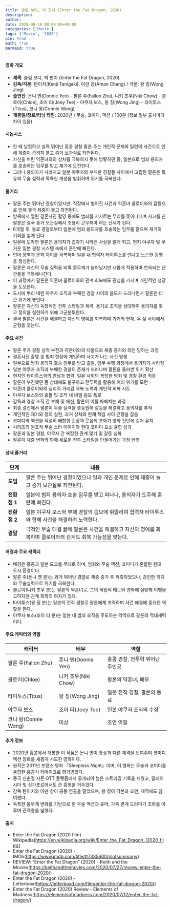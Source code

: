 ```yaml
---
title: 슬림 보디, 빅 펀치 (Enter the Fat Dragon, 2020)
description: 
author: 
date: 2020-08-10 00:00:00+00:00
categories: ['Movie']
tags: ['Movie', '2020']
pin: true
math: true
mermaid: true
---
```

#### 영화 개요

- **제목**: 슬림 보디, 빅 펀치 (Enter the Fat Dragon, 2020)  
- **감독/각본**: 탄이치(Kenji Tanigaki), 아만 창(Aman Chang) / 각본: 왕 징(Wong Jing)  
- **출연진**: 돈니 옌(Donnie Yen) - 팔론 주(Fallon Zhu), 니키 조우(Niki Chow) - 클로이(Chloe), 조이 티(Joey Tee) - 야쿠자 보스, 왕 징(Wong Jing) - 타이투스(Titus), 코니 왕(Connie Wong)  
- **개봉일/장르/러닝 타임**: 2020년 / 무술, 코미디, 액션 / 100분 (정보 일부 출처마다 차이 있음)  

#### 시놉시스

- 한 때 날렵하고 실력 뛰어난 홍콩 경찰 팔론 주는 개인적 문제와 일련의 사건으로 인해 체중이 급격히 불고 증거 보관실로 좌천된다.  
- 자신을 버린 약혼녀와의 상처를 극복하지 못해 방황하던 중, 일본으로 범죄 용의자를 호송하는 임무를 받고 재기에 도전한다.  
- 그러나 용의자가 사라지고 일본 야쿠자와 부패한 경찰들 사이에서 고립된 팔론은 특유의 무술 실력과 독특한 개성을 발휘하며 위기를 극복한다.  

#### 줄거리

- 팔론 주는 뛰어난 경찰이었지만, 직장에서 벌어진 사건과 약혼녀 클로이와의 갈등으로 인해 결국 체중이 불고 좌천된다.  
- 방콕에서 열린 결혼사진 촬영 중에도 범죄를 저지르는 무리를 쫓아다니며 사고를 친 팔론은 결국 증거 보관실에서 조용히 근무해야 하는 신세가 된다.  
- 6개월 후, 동료 경찰로부터 일본에 범죄 용의자를 호송하는 임무를 맡으며 재기의 기회를 얻게 된다.  
- 일본에 도착한 팔론은 용의자가 갑자기 사라진 사실을 알게 되고, 현지 야쿠자 및 무거운 일본 경찰 시스템 속에서 혼란에 빠진다.  
- 언어 장벽과 문화 차이를 극복하며 일본 내 협력자 타이투스를 만나고 느슨한 동맹을 형성한다.  
- 팔론은 자신의 무술 실력을 비록 몸무게가 늘어났지만 새롭게 적용하며 연속되는 난관들을 극복해나간다.  
- 이 과정에서 팔론은 약혼녀 클로이와의 관계 회복에도 관심을 가지며 개인적인 성장을 도모한다.  
- 도시에 뿌리 내린 야쿠자 조직과 부패한 경찰 사이의 음모가 드러나면서 팔론은 더 큰 위기에 놓인다.  
- 팔론은 자신의 독창적인 전투 스타일과 체력, 용기로 조직을 상대하여 용의자를 찾고 정의를 실현하기 위해 고군분투한다.  
- 결국 팔론은 사건을 해결하고 자신의 명예를 회복하며 과거와 현재, 두 삶 사이에서 균형을 찾는다.  

#### 주요 사건

- 팔론 주가 경찰 실적 부진과 약혼녀와의 다툼으로 체중 증가와 좌천 당하는 과정  
- 결혼사진 촬영 중 범죄 현장에 개입하며 사고가 나는 사건 발생  
- 일본으로 범죄 용의자 호송 임무를 받고 출발, 임무 수행 과정에서 용의자가 사라짐  
- 일본 야쿠자 조직과 부패한 경찰의 존재가 드러나며 팔론을 둘러싼 위기 확산  
- 현지인 타이투스와의 만남과 협력, 일본 사회의 복잡한 범죄 및 경찰 환경 적응  
- 팔론이 부진했던 몸 상태에도 불구하고 전투력을 활용해 여러 위기를 모면  
- 약혼녀 클로이와의 심리적 거리감 극복 노력과 개인적 회복 시도  
- 야쿠자 보스와의 충돌 및 조직 내 비밀 음모 폭로  
- 감독과 경찰 조직 간 부패 및 배신, 팔론이 이를 파헤치는 과정  
- 최종 결전에서 팔론이 무술 실력을 총동원해 갈등을 해결하고 용의자를 추적  
- 개인적인 재기와 정의 실현, 과거 상처와 현재 책임 사이 균형을 잡음  
- 코미디와 액션을 적절히 배합한 긴장과 웃음의 조화가 영화 전반에 걸쳐 유지  
- 시리즈의 원초적 무술 스타 이미지와 현대 코미디 요소 융합 성과  
- 팔론과 일본 경찰, 야쿠자 간 복잡한 관계 맺기 및 갈등 심화  
- 팔론이 체중 변화와 함께 새로운 전투 스타일을 만들어가는 과정 반영  

#### 상세 줄거리

| **단계**      | **내용**                                                                                 |
|---------------|------------------------------------------------------------------------------------------|
| **도입**      | 팔론 주는 뛰어난 경찰이었으나 일과 개인 문제로 인해 체중이 늘고 증거 보관실로 좌천된다.         |
| **전환점 1**  | 일본에 범죄 용의자 호송 임무를 받고 떠나나, 용의자가 도주해 혼란에 빠진다.                     |
| **전환점 2**  | 일본 야쿠자 보스와 부패 경찰의 음모에 휘말리며 협력자 타이투스와 함께 사건을 해결하려 노력한다.  |
| **결말**      | 극적인 무술 대결 끝에 팔론은 사건을 해결하고 자신의 명예를 회복하며 클로이와의 관계도 회복 가능성을 맞는다. |

#### 배경과 주요 캐릭터

- 배경은 홍콩과 일본 도쿄를 무대로 하며, 범죄와 무술 액션, 코미디가 혼합된 현대 도시 환경이다.  
- 팔론 주(돈니 옌 분)는 과거 뛰어난 경찰로 체중 증가 후 위축되었으나, 강인한 의지와 무술실력으로 위기를 극복한다.  
- 클로이(니키 조우 분)는 팔론의 약혼녀로, 그의 직업적 태도와 변화에 실망해 이별을 고하지만 관계 회복의 여지가 있다.  
- 타이투스(왕 징 분)는 일본의 전직 경찰로 팔론에게 조력하며 사건 해결에 중요한 역할을 한다.  
- 야쿠자 보스(조이 티 분)는 일본 내 범죄 조직을 주도하는 악역으로 팔론의 적대세력이다.  

#### 주요 캐릭터와 역할

| **캐릭터**   | **배우**         | **역할**                |
|--------------|------------------|-------------------------|
| 팔론 주(Fallon Zhu) | 돈니 옌(Donnie Yen) | 홍콩 경찰, 전투력 뛰어난 주인공      |
| 클로이(Chloe)       | 니키 조우(Niki Chow) | 팔론의 약혼녀, 배우               |
| 타이투스(Titus)      | 왕 징(Wong Jing)     | 일본 전직 경찰, 팔론의 동료         |
| 야쿠자 보스         | 조이 티(Joey Tee)    | 일본 야쿠자 조직의 수장             |
| 코니 왕(Connie Wong) | 미상               | 조연 역할                   |

#### 추가 정보

- 2020년 홍콩에서 개봉한 이 작품은 돈니 옌이 통상과 다른 체격을 보여주며 코미디 액션 장르를 새롭게 시도한 영화이다.  
- 원작은 2011년 프랑스 영화 『Sleepless Night』이며, 이 영화는 무술과 코미디를 융합한 홍콩식 리메이크로 평가받았다.  
- 중국 신춘절 시즌 OTT 플랫폼에서 공개되어 높은 스트리밍 기록을 세웠고, 말레이시아 및 싱가포르에서도 큰 흥행을 거두었다.  
- 감독 탄이치와 아만 창이 공동 연출을 맡았으며, 왕 징이 각본과 조연, 제작에도 참여했다.  
- 독특한 몸무게 변화를 기반으로 한 무술 액션과 유머, 가족 관계 드라마가 조화를 이루며 관객층을 넓혔다.  

#### 출처

- Enter the Fat Dragon (2020 film) - Wikipedia(https://en.wikipedia.org/wiki/Enter_the_Fat_Dragon_(2020_film))  
- Enter the Fat Dragon (2020) - IMDb(https://www.imdb.com/title/tt7335600/plotsummary/)  
- REVIEW: “Enter the Fat Dragon” (2020) - Keith and the Movies(https://keithandthemovies.com/2020/07/27/review-enter-the-fat-dragon-2020/)  
- Enter the Fat Dragon (2020) - Letterboxd(https://letterboxd.com/film/enter-the-fat-dragon-2020/)  
- Enter the Fat Dragon (2020) Review - Elements of Madness(https://elementsofmadness.com/2020/07/12/enter-the-fat-dragon/)
